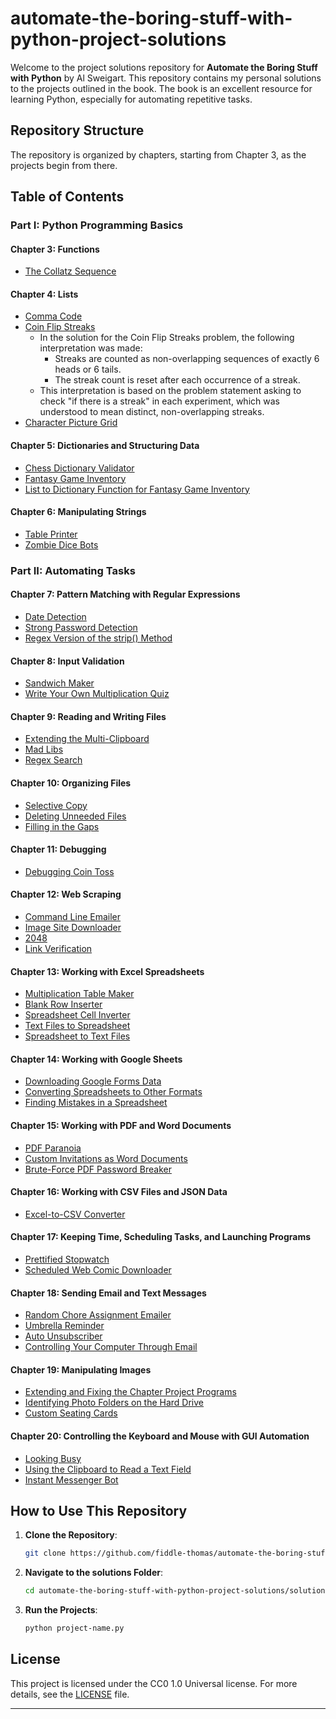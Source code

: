 # automate-the-boring-stuff-with-python-project-solutions

Welcome to the project solutions repository for **Automate the Boring Stuff with Python** by Al Sweigart. This repository contains my personal solutions to the projects outlined in the book. The book is an excellent resource for learning Python, especially for automating repetitive tasks.

## Repository Structure

The repository is organized by chapters, starting from Chapter 3, as the projects begin from there.

## Table of Contents

### Part I: Python Programming Basics

#### Chapter 3: Functions

- [The Collatz Sequence](solutions/chapter-03-the-collatz-sequence.py)

#### Chapter 4: Lists

- [Comma Code](solutions/chapter-04-comma-code.py)
- [Coin Flip Streaks](solutions/chapter-04-coin-flip-streaks.py)
    - In the solution for the Coin Flip Streaks problem, the following interpretation was made:
        - Streaks are counted as non-overlapping sequences of exactly 6 heads or 6 tails.
        - The streak count is reset after each occurrence of a streak.
    - This interpretation is based on the problem statement asking to check "if there is a streak" in each experiment, which was understood to mean distinct, non-overlapping streaks.
- [Character Picture Grid](solutions/chapter-04-character-picture-grid.py)

#### Chapter 5: Dictionaries and Structuring Data

- [Chess Dictionary Validator](solutions/chapter-05-chess-dictionary-validator.py)
- [Fantasy Game Inventory](solutions/chapter-05-fantasy-game-inventory.py)
- [List to Dictionary Function for Fantasy Game Inventory](solutions/chapter-05-list-to-dictionary-function-for-fantasy-game-inventory.py)

#### Chapter 6: Manipulating Strings

- [Table Printer](solutions/chapter-06-table-printer.py)
- [Zombie Dice Bots](solutions/chapter-06-zombie-dice-bots.py)

### Part II: Automating Tasks

#### Chapter 7: Pattern Matching with Regular Expressions

- [Date Detection](solutions/chapter-07-date-detection.py)
- [Strong Password Detection](solutions/chapter-07-strong-password-detection.py)
- [Regex Version of the strip() Method](solutions/chapter-07-regex-version-of-the-strip-method.py)

#### Chapter 8: Input Validation

- [Sandwich Maker](solutions/chapter-08-sandwich-maker.py)
- [Write Your Own Multiplication Quiz](solutions/chapter-08-write-your-own-multiplication-quiz.py)

#### Chapter 9: Reading and Writing Files

- [Extending the Multi-Clipboard](solutions/chapter-09-extending-the-multi-clipboard.py)
- [Mad Libs](solutions/chapter-09-mad-libs.py)
- [Regex Search](solutions/chapter-09-regex-search.py)

#### Chapter 10: Organizing Files

- [Selective Copy](solutions/chapter-10-selective-copy.py)
- [Deleting Unneeded Files](solutions/chapter-10-deleting-unneeded-files.py)
- [Filling in the Gaps](solutions/chapter-10-filling-in-the-gaps.py)

#### Chapter 11: Debugging

- [Debugging Coin Toss](solutions/chapter-11-debugging-coin-toss.py)

#### Chapter 12: Web Scraping

- [Command Line Emailer](solutions/chapter-12-command-line-emailer.py)
- [Image Site Downloader](solutions/chapter-12-image-site-downloader.py)
- [2048](solutions/chapter-12-2048.py)
- [Link Verification](solutions/chapter-12-link-verification.py)

#### Chapter 13: Working with Excel Spreadsheets

- [Multiplication Table Maker](solutions/chapter-13-multiplication-table-maker.py)
- [Blank Row Inserter](solutions/chapter-13-blank-row-inserter.py)
- [Spreadsheet Cell Inverter](solutions/chapter-13-spreadsheet-cell-inverter.py)
- [Text Files to Spreadsheet](solutions/chapter-13-text-files-to-spreadsheet.py)
- [Spreadsheet to Text Files](solutions/chapter-13-spreadsheet-to-text-files.py)

#### Chapter 14: Working with Google Sheets

- [Downloading Google Forms Data](solutions/chapter-14-downloading-google-forms-data.py)
- [Converting Spreadsheets to Other Formats](solutions/chapter-14-converting-spreadsheets-to-other-formats.py)
- [Finding Mistakes in a Spreadsheet](solutions/chapter-14-finding-mistakes-in-a-spreadsheet.py)

#### Chapter 15: Working with PDF and Word Documents

- [PDF Paranoia](solutions/chapter-15-pdf-paranoia.py)
- [Custom Invitations as Word Documents](solutions/chapter-15-custom-invitations-as-word-documents.py)
- [Brute-Force PDF Password Breaker](solutions/chapter-15-brute-force-pdf-password-breaker.py)

#### Chapter 16: Working with CSV Files and JSON Data

- [Excel-to-CSV Converter](solutions/chapter-16-excel-to-csv-converter.py)

#### Chapter 17: Keeping Time, Scheduling Tasks, and Launching Programs

- [Prettified Stopwatch](solutions/chapter-17-prettified-stopwatch.py)
- [Scheduled Web Comic Downloader](solutions/chapter-17-scheduled-web-comic-downloader.py)

#### Chapter 18: Sending Email and Text Messages

- [Random Chore Assignment Emailer](solutions/chapter-18-random-chore-assignment-emailer.py)
- [Umbrella Reminder](solutions/chapter-18-umbrella-reminder.py)
- [Auto Unsubscriber](solutions/chapter-18-auto-unsubscriber.py)
- [Controlling Your Computer Through Email](solutions/chapter-18-controlling-your-computer-through-email.py)

#### Chapter 19: Manipulating Images

- [Extending and Fixing the Chapter Project Programs](solutions/chapter-19-extending-and-fixing-the-chapter-project-programs.py)
- [Identifying Photo Folders on the Hard Drive](solutions/chapter-19-identifying-photo-folders-on-the-hard-drive.py)
- [Custom Seating Cards](solutions/chapter-19-custom-seating-cards.py)

#### Chapter 20: Controlling the Keyboard and Mouse with GUI Automation

- [Looking Busy](solutions/chapter-20-looking-busy.py)
- [Using the Clipboard to Read a Text Field](solutions/chapter-20-using-the-clipboard-to-read-a-text-field.py)
- [Instant Messenger Bot](solutions/chapter-20-instant-messenger-bot.py)

## How to Use This Repository

1. **Clone the Repository**:
    ```bash
    git clone https://github.com/fiddle-thomas/automate-the-boring-stuff-with-python-project-solutions.git
    ```

2. **Navigate to the solutions Folder**:
    ```bash
    cd automate-the-boring-stuff-with-python-project-solutions/solutions
    ```

3. **Run the Projects**:
    ```bash
    python project-name.py
    ```

## License

This project is licensed under the CC0 1.0 Universal license. For more details, see the [LICENSE](LICENSE) file.

---
